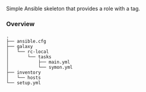 Simple Ansible skeleton that provides a role with a tag.

### Overview

~~~
.
├── ansible.cfg
├── galaxy
│   └── rc-local
│       └── tasks
│           ├── main.yml
│           └── symon.yml
├── inventory
│   └── hosts
└── setup.yml
~~~
